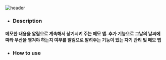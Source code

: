 ![header](https://capsule-render.vercel.app/api?type=waving&color=auto&height=300&section=header&text=Todobin&fontSize=90)

* ###  Description
 ####  메모한 내용을 알림으로 계속해서 상기시켜 주는 메모 앱. 추가 기능으로 그날의 날씨에 따라 우산을 챙겨야 하는지 여부를 알림으로 알려주는 기능이 있는 자기 관리 및 메모 앱
* ###  How to use
